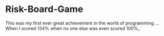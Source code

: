 # Risk-Board-Game
This was my first ever great achievement in the world of programming ... When I scored 134% when no one else was even scored 100%_
